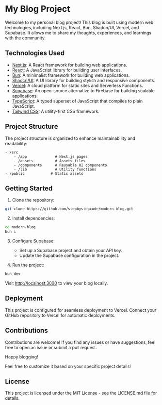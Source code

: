 # My Blog Project

Welcome to my personal blog project! This blog is built using modern web technologies, including Next.js, React, Bun, Shadcn/UI, Vercel, and Supabase. It allows me to share my thoughts, experiences, and learnings with the community.

## Technologies Used

- [Next.js](https://nextjs.org/): A React framework for building web applications.
- [React](https://reactjs.org/): A JavaScript library for building user interfaces.
- [Bun](https://github.com/bunred/bun): A minimalist framework for building web applications.
- [Shadcn/UI](https://shadcn.github.io/ui/): A UI library for building stylish and responsive components.
- [Vercel](https://vercel.com/): A cloud platform for static sites and Serverless Functions.
- [Supabase](https://supabase.io/): An open-source alternative to Firebase for building scalable applications.
- [TypeScript](https://www.typescriptlang.org/): A typed superset of JavaScript that compiles to plain JavaScript.
- [Tailwind CSS](https://tailwindcss.com/): A utility-first CSS framework.

## Project Structure

The project structure is organized to enhance maintainability and readability:

```
- /src
    - /app             # Next.js pages
    - /assets          # Assets files
    - /components      # Reusable UI components
    - /lib             # Utility functions
- /public            # Static assets
```

## Getting Started

1. Clone the repository:

```bash
git clone https://github.com/stepbystepcode/modern-blog.git
```

2. Install dependencies:

```bash
cd modern-blog
bun i
```

3. Configure Supabase:

    - Set up a Supabase project and obtain your API key.
    - Update the Supabase configuration in the project.

4. Run the project:

```bash
bun dev
```

Visit [http://localhost:3000](http://localhost:3000) to view your blog locally.

## Deployment

This project is configured for seamless deployment to Vercel. Connect your GitHub repository to Vercel for automatic deployments.

## Contributions

Contributions are welcome! If you find any issues or have suggestions, feel free to open an issue or submit a pull request.

Happy blogging!

Feel free to customize it based on your specific project details!

## License
This project is licensed under the MIT License - see the LICENSE.md file for details.